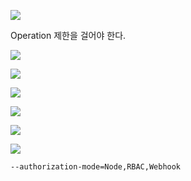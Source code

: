 
![](www.udemy.com_course_certified-kubernetes-application-developer_learn_lecture_17478616%20(35).png)

Operation 제한을 걸어야 한다.

![](www.udemy.com_course_certified-kubernetes-application-developer_learn_lecture_17478616%20(36).png)


![](www.udemy.com_course_certified-kubernetes-application-developer_learn_lecture_17478616%20(37).png)

![](www.udemy.com_course_certified-kubernetes-application-developer_learn_lecture_17478616%20(38).png)


![](www.udemy.com_course_certified-kubernetes-application-developer_learn_lecture_17478616%20(39).png)

![](www.udemy.com_course_certified-kubernetes-application-developer_learn_lecture_17478616%20(41).png)

![](www.udemy.com_course_certified-kubernetes-application-developer_learn_lecture_17478616%20(42).png)


```
--authorization-mode=Node,RBAC,Webhook
```